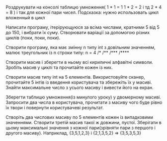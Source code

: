 Роздрукувати на консолі таблицю умноження(
1 * 1 = 1
1 * 2 = 2
і тд
2 * 4 = 8
) і так для кожної пари чисел. Подсказка: нужно использовать цикл вложенный в цикл

Написати програму, ітерірующуюся за всіма числами, кратними 5 від 5 до 150, і вибрати їх суму. Створювати варіації за допомогою різних циклів (поки, поки, поки).

Створити програму, яка має змінну n типу int з довільним значенням, малює треугольник із n строки типу:
n = 4
/*
/**
/***
/****

Створити масив і зберегти в ньому всі кириличні алфавітні символи. Зробіть масив у циклі та прочитайте кожен із них.

Створити масив типу int на 5 елементів. Використовуйте сканер, прочитайте 5 інтів із введення користувача та збережіть їх у масиві. Знайти максимальне число з усього масиву і вивести його на екран.

Зберегти таблицю умноження(із минулого уроку) у двомерному масиві. Запросити два числа в користувача, прочитати з масиву чого буде рівно їх твори і повернути користувачеві результат.

Створіть два числових масиву по 5 елементів кожен із випадковими значеннями. Створити третій масив такої ж довжини, пустої. Зберігати в цьому максимальні значення з кожної пари(зрівняти пари з першого і другого масиву). Наприклад,
{3,5,1,2,3} і {2,1,3,5,2} => {3,5,3,5,3}
